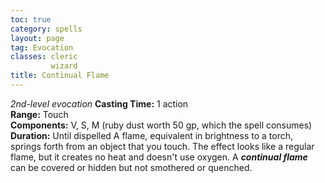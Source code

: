 ```yaml
---
toc: true
category: spells
layout: page
tag: Evocation
classes: cleric
         wizard
title: Continual Flame 
---
```

_2nd-level evocation_ 
**Casting Time:** 1 action    
**Range:** Touch    
**Components:** V, S, M (ruby dust worth 50 gp, which the spell consumes)    
**Duration:** Until dispelled 
A flame, equivalent in brightness to a torch, springs forth from an object that you touch. The effect looks like a regular flame, but it creates no heat and doesn't use oxygen. A **_continual flame_** can be covered or hidden but not smothered or quenched. 